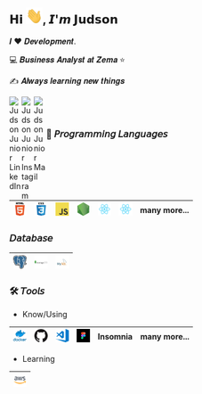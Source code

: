 <h2>𝗛𝗶 <img src="https://raw.githubusercontent.com/ABSphreak/ABSphreak/master/gifs/Hi.gif" width="30px">, 𝙄'𝙢 𝗝𝘂𝗱𝘀𝗼𝗻</h2>

𝑰 ❤️ 𝑫𝒆𝒗𝒆𝒍𝒐𝒑𝒎𝒆𝒏𝒕.

💻 𝑩𝒖𝒔𝒊𝒏𝒆𝒔𝒔 𝑨𝒏𝒂𝒍𝒚𝒔𝒕 𝒂𝒕 𝒁𝒆𝒎𝒂 ⭐

✍️ 𝑨𝒍𝒘𝒂𝒚𝒔 𝒍𝒆𝒂𝒓𝒏𝒊𝒏𝒈 𝒏𝒆𝒘 𝒕𝒉𝒊𝒏𝒈𝒔

<a href="https://www.linkedin.com/in/judson-cairo/">
  <img align="left" alt="Judson Junior LinkedIn" width="22px" src="https://cdn.jsdelivr.net/npm/simple-icons@v3/icons/linkedin.svg" />
</a>
<a href="https://www.instagram.com/judson_jrr/">
  <img align="left" alt="Judson Junior Instagram" width="22px" src="https://cdn.jsdelivr.net/npm/simple-icons@v3/icons/instagram.svg" />
</a>
<a href="mailto:judsonjuniorr@gmail.com">
  <img align="left" alt="Judson Junior Mail" width="22px" src="https://cdn.jsdelivr.net/npm/simple-icons@v3/icons/gmail.svg" />
</a>

<br /><br />

### 🚀 𝘗𝘳𝘰𝘨𝘳𝘢𝘮𝘮𝘪𝘯𝘨 𝘓𝘢𝘯𝘨𝘶𝘢𝘨𝘦𝘴

| [<img src="https://raw.githubusercontent.com/github/explore/master/topics/html/html.png" alt="html" height="24">](https://developer.mozilla.org/pt-BR/docs/Web/HTML/HTML5) | [<img src="https://raw.githubusercontent.com/github/explore/master/topics/css/css.png" alt="css" height="24" >](https://developer.mozilla.org/pt-BR/docs/Archive/CSS3) | [<img src="https://raw.githubusercontent.com/github/explore/master/topics/javascript/javascript.png" alt="javascript" height="24" >](https://developer.mozilla.org/pt-BR/docs/Web/JavaScript) | [<img src="https://raw.githubusercontent.com/github/explore/master/topics/nodejs/nodejs.png" alt="nodejs" height="24">](https://nodejs.org/en/) | [<img src="https://raw.githubusercontent.com/github/explore/master/topics/react/react.png" alt="react" height="24">](https://pt-br.reactjs.org/) | [<img src="https://raw.githubusercontent.com/github/explore/master/topics/react-native/react-native.png" alt="react native" height="24">](https://reactnative.dev/) | many more...
|---|---|---|---|---|---|---|

### 𝘋𝘢𝘵𝘢𝘣𝘢𝘴𝘦
| [<img src="https://raw.githubusercontent.com/github/explore/master/topics/postgresql/postgresql.png" alt="postgres" height="24">](https://www.postgresql.org/) | [<img src="https://raw.githubusercontent.com/github/explore/master/topics/mongodb/mongodb.png" alt="mongodb" height="24">](https://www.mongodb.com/) | [<img src="https://raw.githubusercontent.com/github/explore/master/topics/mysql/mysql.png" alt="mysql" height="24">](https://www.mysql.com/)
|---|---|---|

### 🛠️ 𝘛𝘰𝘰𝘭𝘴

- Know/Using

| [<img src="https://raw.githubusercontent.com/github/explore/master/topics/docker/docker.png" alt="docker" height="24">](https://www.docker.com/) | [<img src="https://raw.githubusercontent.com/github/explore/master/topics/github/github.png" alt="git" height="24">](https://git-scm.com/) | [<img src="https://raw.githubusercontent.com/github/explore/master/topics/visual-studio-code/visual-studio-code.png" alt="vscode" height="24">](https://code.visualstudio.com/) | [<img src="https://raw.githubusercontent.com/github/explore/master/topics/figma/figma.png" alt="figma" height="24">](https://www.figma.com/) | Insomnia | many more...
|---|---|---|---|---|---|

- Learning

| [<img src="https://raw.githubusercontent.com/github/explore/master/topics/aws/aws.png" alt="aws" height="24">](https://aws.amazon.com/)
|---|
